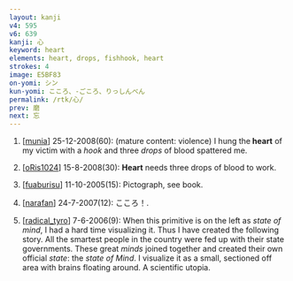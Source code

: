 ```yaml
---
layout: kanji
v4: 595
v6: 639
kanji: 心
keyword: heart
elements: heart, drops, fishhook, heart
strokes: 4
image: E5BF83
on-yomi: シン
kun-yomi: こころ、-ごころ、りっしんべん
permalink: /rtk/心/
prev: 磨
next: 忘
---
```


1) [<a href="http://kanji.koohii.com/profile/munia">munia</a>] 25-12-2008(60): (mature content: violence) I hung the<strong> heart</strong> of my victim with a <em>hook</em> and three <em>drops</em> of blood spattered me.

2) [<a href="http://kanji.koohii.com/profile/oRis1024">oRis1024</a>] 15-8-2008(30): <strong>Heart</strong> needs three drops of blood to work.

3) [<a href="http://kanji.koohii.com/profile/fuaburisu">fuaburisu</a>] 11-10-2005(15): Pictograph, see book.

4) [<a href="http://kanji.koohii.com/profile/narafan">narafan</a>] 24-7-2007(12): こころ！.

5) [<a href="http://kanji.koohii.com/profile/radical_tyro">radical_tyro</a>] 7-6-2006(9): When this primitive is on the left as <em>state of mind</em>, I had a hard time visualizing it. Thus I have created the following story. All the smartest people in the country were fed up with their state governments. These great <em>minds</em> joined together and created their own official <em>state</em>: the <em>state of Mind</em>. I visualize it as a small, sectioned off area with brains floating around. A scientific utopia.


